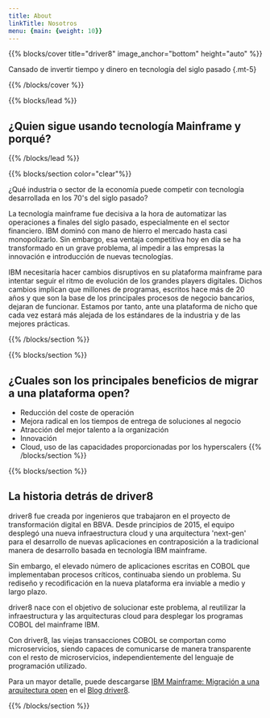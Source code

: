 ```yaml
---
title: About
linkTitle: Nosotros
menu: {main: {weight: 10}}
---
```


{{% blocks/cover title="driver8" image_anchor="bottom" height="auto" %}}

Cansado de invertir tiempo y dinero en tecnología del siglo pasado
{.mt-5}

{{% /blocks/cover %}}

{{% blocks/lead %}}
## ¿Quien sigue usando tecnología Mainframe y porqué?
{{% /blocks/lead %}}

{{% blocks/section color="clear"%}}

¿Qué industria o sector de la economía puede competir con tecnología desarrollada en los 70's del siglo pasado?

La tecnología mainframe fue decisiva a la hora de automatizar las operaciones a finales del siglo pasado, especialmente en el sector financiero. IBM dominó con mano de hierro el mercado hasta casi monopolizarlo. Sin embargo, esa ventaja competitiva hoy en día se ha transformado en un grave problema, al impedir a las empresas la innovación e introducción de nuevas tecnologías.

IBM necesitaría hacer cambios disruptivos en su plataforma mainframe para intentar seguir el ritmo de evolución de los grandes players digitales. Dichos cambios implican que millones de programas, escritos hace más de 20 años y que son la base de los principales procesos de negocio bancarios, dejaran de funcionar. Estamos por tanto, ante una plataforma de nicho que cada vez estará más alejada de los estándares de la industria y de las mejores prácticas.

{{% /blocks/section %}}

{{% blocks/section %}}

## ¿Cuales son los principales beneficios de migrar a una plataforma open?

* Reducción del coste de operación
* Mejora radical en los tiempos de entrega de soluciones al negocio
* Atracción del mejor talento a la organización 
* Innovación  
* Cloud, uso de las capacidades proporcionadas por los hyperscalers
{{% /blocks/section %}}

{{% blocks/section %}}

## La historia detrás de driver8

driver8 fue creada por ingenieros que trabajaron en el proyecto de transformación digital en BBVA. Desde principios de 2015, el equipo desplegó una nueva infraestructura cloud y una arquitectura 'next-gen' para el desarrollo de nuevas aplicaciones en contraposición a la tradicional manera de desarrollo basada en tecnología IBM mainframe.

Sin embargo, el elevado número de aplicaciones escritas en COBOL que implementaban procesos críticos, continuaba siendo un problema. Su rediseño y recodificación en la nueva plataforma era inviable a medio y largo plazo.

driver8 nace con el objetivo de solucionar este problema, al reutilizar la infraestructura y las arquitecturas cloud para desplegar los programas COBOL del mainframe IBM. 

Con driver8, las viejas transacciones COBOL se comportan como microservicios, siendo capaces de comunicarse de manera transparente con el resto de microservicios, independientemente del lenguaje de programación utilizado.

Para un mayor detalle, puede descargarse [IBM Mainframe: Migración a una arquitectura open](/img/others/IBM-Mainframe-es-v1.pdf) en el [Blog driver8](/blog/).

{{% /blocks/section %}}